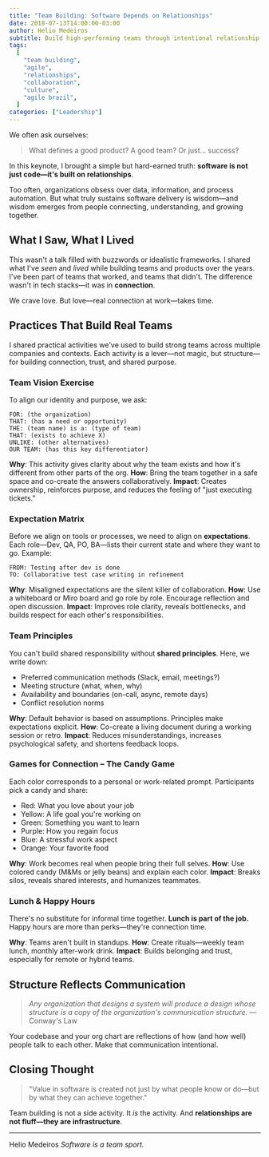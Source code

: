 ```yaml
---
title: "Team Building: Software Depends on Relationships"
date: 2018-07-13T14:00:00-03:00
author: Helio Medeiros
subtitle: Build high-performing teams through intentional relationship-building—practical activities for team vision, expectation alignment, and connection that transform collaboration and trust
tags:
  [
    "team building",
    "agile",
    "relationships",
    "collaboration",
    "culture",
    "agile brazil",
  ]
categories: ["Leadership"]
---
```


We often ask ourselves:

> What defines a good product?
> A good team?
> Or just… success?

In this keynote, I brought a simple but hard-earned truth: **software is not just code—it's built on relationships**.

Too often, organizations obsess over data, information, and process automation. But what truly sustains software delivery is wisdom—and wisdom emerges from people connecting, understanding, and growing together.

## What I Saw, What I Lived

This wasn't a talk filled with buzzwords or idealistic frameworks. I shared what I've _seen_ and _lived_ while building teams and products over the years. I've been part of teams that worked, and teams that didn't. The difference wasn't in tech stacks—it was in **connection**.

We crave love. But love—real connection at work—takes time.

## Practices That Build Real Teams

I shared practical activities we've used to build strong teams across multiple companies and contexts. Each activity is a lever—not magic, but structure—for building connection, trust, and shared purpose.

### Team Vision Exercise

To align our identity and purpose, we ask:

```
FOR: (the organization)
THAT: (has a need or opportunity)
THE: (team name) is a: (type of team)
THAT: (exists to achieve X)
UNLIKE: (other alternatives)
OUR TEAM: (has this key differentiator)
```

**Why**: This activity gives clarity about why the team exists and how it's different from other parts of the org.
**How**: Bring the team together in a safe space and co-create the answers collaboratively.
**Impact**: Creates ownership, reinforces purpose, and reduces the feeling of "just executing tickets."

### Expectation Matrix

Before we align on tools or processes, we need to align on **expectations**. Each role—Dev, QA, PO, BA—lists their current state and where they want to go. Example:

```
FROM: Testing after dev is done
TO: Collaborative test case writing in refinement
```

**Why**: Misaligned expectations are the silent killer of collaboration.
**How**: Use a whiteboard or Miro board and go role by role. Encourage reflection and open discussion.
**Impact**: Improves role clarity, reveals bottlenecks, and builds respect for each other's responsibilities.

### Team Principles

You can't build shared responsibility without **shared principles**. Here, we write down:

- Preferred communication methods (Slack, email, meetings?)
- Meeting structure (what, when, why)
- Availability and boundaries (on-call, async, remote days)
- Conflict resolution norms

**Why**: Default behavior is based on assumptions. Principles make expectations explicit.
**How**: Co-create a living document during a working session or retro.
**Impact**: Reduces misunderstandings, increases psychological safety, and shortens feedback loops.

### Games for Connection – The Candy Game

Each color corresponds to a personal or work-related prompt. Participants pick a candy and share:

- Red: What you love about your job
- Yellow: A life goal you're working on
- Green: Something you want to learn
- Purple: How you regain focus
- Blue: A stressful work aspect
- Orange: Your favorite food

**Why**: Work becomes real when people bring their full selves.
**How**: Use colored candy (M&Ms or jelly beans) and explain each color.
**Impact**: Breaks silos, reveals shared interests, and humanizes teammates.

### Lunch & Happy Hours

There's no substitute for informal time together.
**Lunch is part of the job.** Happy hours are more than perks—they're connection time.

**Why**: Teams aren't built in standups.
**How**: Create rituals—weekly team lunch, monthly after-work drink.
**Impact**: Builds belonging and trust, especially for remote or hybrid teams.

## Structure Reflects Communication

> _Any organization that designs a system will produce a design whose structure is a copy of the organization's communication structure._ — Conway's Law

Your codebase and your org chart are reflections of how (and how well) people talk to each other. Make that communication intentional.

## Closing Thought

> "Value in software is created not just by what people know or do—but by what they can achieve together."

Team building is not a side activity. It _is_ the activity.
And **relationships are not fluff—they are infrastructure**.

---

Helio Medeiros
_Software is a team sport._
